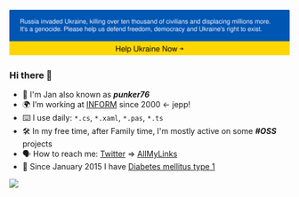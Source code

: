 [![SWUbanner](https://raw.githubusercontent.com/vshymanskyy/StandWithUkraine/main/banner2-direct.svg)](https://vshymanskyy.github.io/StandWithUkraine)

### Hi there 👋

- 🏃 I'm Jan also known as **_punker76_**
- :earth_africa: I’m working at [INFORM](https://www.inform-software.com/) since 2000 <- jepp!
- ⌨️ I use daily: `*.cs`, `*.xaml`, `*.pas`, `*.ts`
- :hammer_and_wrench: In my free time, after Family time, I'm mostly active on some **_#OSS_** projects
- 🗣️ How to reach me: [Twitter](https://twitter.com/punker76) => [AllMyLinks](https://allmylinks.com/punker76)
- :syringe: Since January 2015 I have [Diabetes mellitus type 1](https://en.wikipedia.org/wiki/Type_1_diabetes)

[![](https://github-readme-stats.vercel.app/api?username=punker76&show_icons=true&hide_title=true&theme=nightowl)](https://github.com/punker76)

